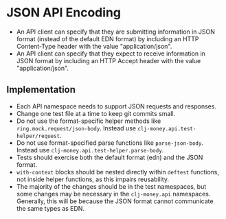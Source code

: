 # JSON API Encoding

- An API client can specify that they are submitting information in JSON
  format (instead of the default EDN format) by including an HTTP Content-Type
  header with the value "application/json".
- An API client can specify that they expect to receive information in JSON
  format by including an HTTP Accept header with the value "application/json".


## Implementation
- Each API namespace needs to support JSON requests and responses.
- Change one test file at a time to keep git commits small.
- Do not use the format-specific helper methods like
  `ring.mock.request/json-body`. Instead use `clj-money.api.test-helper/request`.
- Do not use format-specified parse functions like `parse-json-body`. Instead use
  `clj-money.api.test-helper.parse-body`.
- Tests should exercise both the default format (edn) and the JSON format.
- `with-context` blocks should be nested directly within `deftest` functions, not
  inside helper functions, as this impairs reusability.
- The majority of the changes should be in the test namespaces, but some changes
  may be necessary in the `clj-money.api` namespaces. Generally, this will be
  because the JSON format cannot communicate the same types as EDN.

